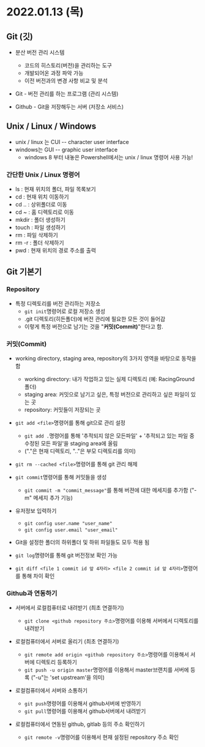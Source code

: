 # 2022.01.13 (목)



## Git (깃)

- 분산 버전 관리 시스템
  - 코드의 히스토리(버전)을 관리하는 도구
  - 개발되어온 과정 파악 가능
  - 이전 버전과의 변경 사항 비교 및 분석

- Git - 버전 관리를 하는 프로그램 (관리 시스템)
- Github - Git을 저장해두는 서버 (저장소 서비스)



## Unix / Linux / Windows

- unix / linux 는 CUI -- character user interface
- windows는 GUI -- graphic user interface
  - windows 8 부터 내놓은 Powershell에서는 unix / linux 명령어 사용 가능!



### 간단한 Unix / Linux 명령어

- ls : 현재 위치의 폴더, 파일 목록보기
- cd<path> : 현재 위치 이동하기
- cd .. : 상위폴더로 이동
- cd ~ : 홈 디렉토리로 이동
- mkdir <name> : 폴더 생성하기
- touch <name> : 파일 생성하기
- rm <name> : 파일 삭제하기
- rm -r <name> :  폴더 삭제하기
- pwd : 현재 위치의 경로 주소를 출력



## Git 기본기

### Repository

- 특정 디렉토리를 버전 관리하는 저장소
  - `git init`명령어로 로컬 저장소 생성
  - .git  디렉토리(히든폴더)에 버전 관리에 필요한 모든 것이 들어감
  - 이렇게 특정 버전으로 남기는 것을 "**커밋(Commit)**"한다고 함.

### 커밋(Commit)

- working directory, staging area, repository의 3가지 영역을 바탕으로 동작을 함
  - working directory: 내가 작업하고 있는 실제 디렉토리 (예: RacingGround 폴더)
  - staging area: 커밋으로 남기고 싶은, 특정 버전으로 관리하고 싶은 파일이 있는 곳
  - repository: 커밋들이 저장되는 곳
- `git add <file>`명령어를 통해 git으로 관리 설정
  - `git add .`명령어를 통해 '추적되지 않은 모든파일' + '추적되고 있는 파일 중 수정된 모든 파일'을 staging area에 올림
  - ("."은 현재 디렉토리, ".."은 부모 디렉토리를 의미)
- `git rm --cached <file>`명령어를 통해 git 관리 해제
- `git commit`명령어를 통해 커밋들을 생성
  - `git commit -m "commit_message"`를 통해 버젼에 대한 메세지를 추가함 ("-m" 메세지 추가 기능)
- 유저정보 입력하기
  - `git config user.name "user_name"`
  - `git config user.email "user_email"`
- Git을 설정한 폴더의 하위폴더 및 하위 파일들도 모두 적용 됨



- `git log`명령어를 통해 git 버전정보 확인 가능
- `git diff <file 1 commit id 앞 4자리> <file 2 commit id 앞 4자리>`명령어를 통해 차이 확인



### Github과 연동하기

- 서버에서 로컬컴퓨터로 내려받기 (최초 연결하기)
  - `git clone <github repository 주소>`명령어를 이용해 서버에서 디렉토리를 내려받기
- 로컬컴퓨터에서 서버로 올리기 (최초 연결하기)
  - `git remote add origin <github repository 주소>`명령어를 이용해서 서버에 디렉토리 등록하기
  - `git push -u origin master`명령어를 이용해서 master브랜치를 서버에 등록 ("-u"는 'set upstream'을 의미)

- 로컬컴퓨터에서 서버와 소통하기
  - `git push`명령어를 이용해서 github서버에 반영하기
  - `git pull`명령어를 이용해서 github서버에서 내려받기

- 로컬컴퓨터에서 연동된 github, gitlab 등의 주소 확인하기
  - `git remote -v`명령어를 이용해서 현재 설정된 repository 주소 확인
